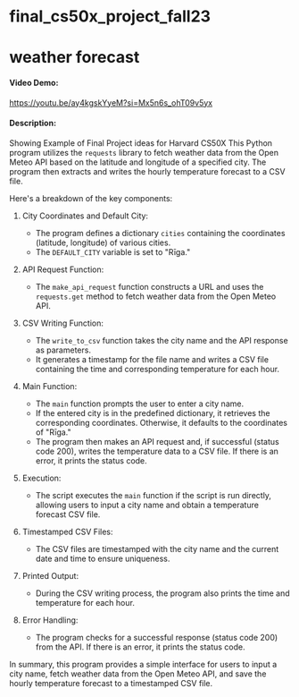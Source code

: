 # final_cs50x_project_fall23
# weather forecast
#### Video Demo:
<https://youtu.be/ay4kgskYyeM?si=Mx5n6s_ohT09v5yx>
#### Description:
Showing Example of Final Project ideas for Harvard CS50X
This Python program utilizes the `requests` library to fetch weather data from the Open Meteo API based on the latitude and longitude of a specified city. The program then extracts and writes the hourly temperature forecast to a CSV file.

Here's a breakdown of the key components:

1. City Coordinates and Default City:
   - The program defines a dictionary `cities` containing the coordinates (latitude, longitude) of various cities.
   - The `DEFAULT_CITY` variable is set to "Rīga."

2. API Request Function:
   - The `make_api_request` function constructs a URL and uses the `requests.get` method to fetch weather data from the Open Meteo API.

3. CSV Writing Function:
   - The `write_to_csv` function takes the city name and the API response as parameters.
   - It generates a timestamp for the file name and writes a CSV file containing the time and corresponding temperature for each hour.

4. Main Function:
   - The `main` function prompts the user to enter a city name.
   - If the entered city is in the predefined dictionary, it retrieves the corresponding coordinates. Otherwise, it defaults to the coordinates of "Rīga."
   - The program then makes an API request and, if successful (status code 200), writes the temperature data to a CSV file. If there is an error, it prints the status code.

5. Execution:
   - The script executes the `main` function if the script is run directly, allowing users to input a city name and obtain a temperature forecast CSV file.

6. Timestamped CSV Files:
   - The CSV files are timestamped with the city name and the current date and time to ensure uniqueness.

7. Printed Output:
   - During the CSV writing process, the program also prints the time and temperature for each hour.

8. Error Handling:
   - The program checks for a successful response (status code 200) from the API. If there is an error, it prints the status code.

In summary, this program provides a simple interface for users to input a city name, fetch weather data from the Open Meteo API, and save the hourly temperature forecast to a timestamped CSV file.
